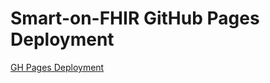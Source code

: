 # Smart-on-FHIR GitHub Pages Deployment
[GH Pages Deployment](https://mattpchoy.github.io/React-Pages/)
